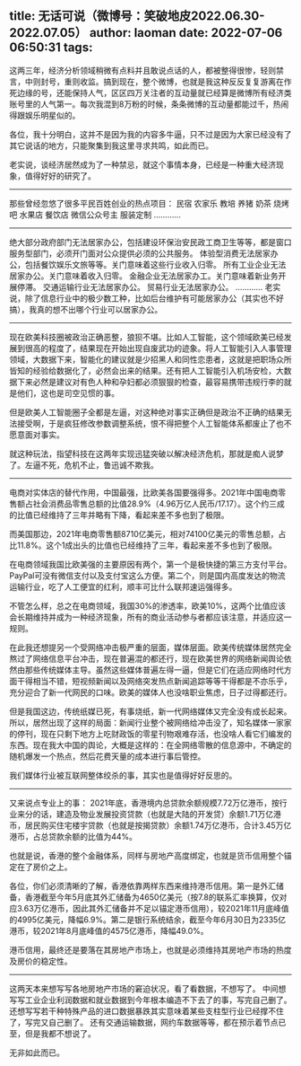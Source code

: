 title: 无话可说（微博号：笑破地皮2022.06.30-2022.07.05）
author: laoman
date: 2022-07-06 06:50:31
tags:
---
这两三年，经济分析领域稍微有点料并且敢说点话的人，都被整得很惨，<!-- more-->轻则禁言，中则封号，重则收监。搞到现在，整个微博，也就是我这种反反复复游离在作死边缘的号，还能保持人气，区区四万关注者的互动量就已经算是微博所有经济类账号里的人气第一。每次我混到8万粉的时候，条条微博的互动量都能过千，热闹得跟娱乐明星似的。

各位，我十分明白，这并不是因为我的内容多牛逼，只不过是因为大家已经没有了其它说话的地方，只能聚集到我这里寻求共鸣，如此而已。

老实说，谈经济居然成为了一种禁忌，就这个事情本身，已经是一种重大经济现象，值得好好的研究了。
- - - 
那些曾经忽悠了很多平民百姓创业的热点项目：
民宿
农家乐
教培
养猪
奶茶
烧烤吧
水果店
餐饮店
微信公众号主
服装定制
………… 
- - - 
绝大部分政府部门无法居家办公，包括建设环保治安民政工商卫生等等，都是窗口服务型部门，必须开门面对公众提供必须的公共服务。
体验型消费无法居家办公，包括餐饮娱乐文旅等等。关门意味着这些行业收入归零。
所有工业企业无法居家办公。关门意味着收入归零。
金融企业无法居家办工。关门意味着新业务开展停滞。
交通运输行业无法居家办公。
贸易行业无法居家办公。
…………
老实说，除了信息行业中的极少数工种，比如后台维护有可能居家办公（其实也不好搞），我真的想不出哪个行业可以居家办公。
- - -
现在欧美科技圈被政治正确恶整，狼狈不堪。比如人工智能，这个领域欧美已经发展到很高的程度了，结果现在开始出现自废武功的迹象。将人工智能引入人事管理领域，大数据下来，智能化的建议就是少招黑人和同性恋患者，这就是把职场众所皆知的经验给数据化了，必然会出来的结果。还有把人工智能引入机场安检，大数据下来必然是建议对有色人种和孕妇都必须狠狠的检查，最容易携带违规行李的就是他们，这也是司空见惯的事。

但是欧美人工智能圈子全都是左逼，对这种绝对事实正确但是政治不正确的结果无法接受啊，于是疯狂修改参数调整系统，恨不得把整个人工智能体系都废止了也不愿意面对事实。

就这种玩法，指望科技在这两年实现迅猛突破以解决经济危机，那就是痴人说梦了。左逼不死，危机不止，鲁迅诚不欺我。
- - - 
电商对实体店的替代作用，中国最强，比欧美各国要强得多。2021年中国电商零售额占社会消费品零售总额的比值28.9%（4.96万亿人民币/17.17）。这个约三成的比值已经维持了三年并略有下降，看起来差不多也到了极限。

而美国那边，2021年电商零售额8710亿美元，相对74100亿美元的零售总额，占比11.8%。这个1成出头的比值也已经维持了三年，看起来差不多也到了极限。

在电商领域我国比欧美强的主要原因有两个，第一个是极快捷的第三方支付平台。PayPal可没有微信支付以及支付宝这么方便。第二个，则是国内高度发达的物流运输行业，吃了人工便宜的红利，顺丰可比什么联邦速运强得多。

不管怎么样，总之在电商领域，我国30%的渗透率，欧美10%，这两个比值应该会长期维持并成为一种经济现象，所有的商业活动参与者都应该注意，并适应这一规则。

在此我还想提另一个受网络冲击极严重的层面，媒体层面。欧美传统媒体居然完全熬过了网络信息平台冲击，现在普遍混的都还行，现在欧美世界的网络新闻舆论依然由那些传统媒体主导。虽然这些媒体普遍左得一逼，但是它们在适应网络时代方面干得相当不错，短视频新闻以及网络突发热点新闻追踪等等干得都是不亦乐乎，充分迎合了新一代网民的口味。欧美的媒体人也没啥职业焦虑，日子过得都还行。

但是我国这边，传统纸媒已死，有事烧纸，新一代网络媒体又完全没有成长起来。所以，居然出现了这样的局面：新闻行业整个被网络给冲击没了，知名媒体一家家的停刊，现在只剩下地方上吃财政饭的零星刊物艰难存活，也没啥人看它们编发的东西。现在我大中国的舆论，大概是这样的：在全网络零散的信息源中，不确定的随机爆发一个热点，然后花费天量的成本进行事后管控。

我们媒体行业被互联网整体绞杀的事，其实也是值得好好反思的。
- - - 
又来说点专业上的事：
2021年底，香港境内总贷款余额规模7.72万亿港币，按行业来分的话，建造及物业发展投资贷款（也就是大陆的开发贷）余额1.71万亿港币，居民购买住宅楼宇贷款（也就是按揭贷款）余额1.74万亿港币，合计3.45万亿港币，占总贷款余额的比值为44%。

也就是说，香港的整个金融体系，同样与房地产高度绑定，也就是货币信用整个锚定在了房价之上。

各位，你们必须清晰的了解，香港依靠两样东西来维持港币信用。第一是外汇储备，香港截至今年5月底其外汇储备为4650亿美元（按7.8的联系汇率换算，仅对应3.63万亿港币，因此其外汇储备并不足以锚定港币信用），较2021年11月底峰值的4995亿美元，降幅6.9%。第二是银行系统结余，截至今年6月30日为2335亿港币，较2021年8月底峰值的4575亿港币，降幅49.0%。

港币信用，最终还是要落在其房地产市场上，也就是必须维持其房地产市场的热度及房价的稳定性。
- - - 
这两天本来想写写各地房地产市场的窘迫状况，看了看数据，不想写了。
中间想写写工业企业利润数据和就业数据到今年根本编造不下去了的事，写完自己删了。
还想写写若干种特殊产品的进口数据暴跌其实意味着某些支柱型行业已经撑不住了，写完又自己删了。
还有交通运输数据，网约车数据等等，都在预示着节点已至，但是我都不想说了。

无非如此而已。
